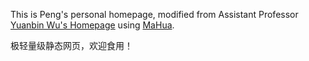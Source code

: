 This is Peng's personal homepage, modified from Assistant Professor <a href="http://ybwu.org/">Yuanbin Wu's Homepage</a> using [MaHua](http://mahua.jser.me/).     


极轻量级静态网页，欢迎食用！
